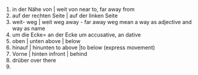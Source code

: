 1. in der Nähe von  | weit von
	near to, far away from
2.  auf der rechten Seite | auf der linken Seite
3. weit- weg   | weit weg
	away - far away
	weg mean a way as adjective and way as name
4. um die Ecke= an der Ecke
	um accusative, an dative
5. oben | unten
	 above | below
6. hinauf | hinunten
	 to above |to below (express movement)
7. Vorne | hinten
	infront  | behind
8. drüber
	over there
9. 